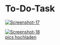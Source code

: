 # To-Do-Task
<a href='https://postimg.cc/7fnmWWP7' target='_blank'><img src='https://i.postimg.cc/tCLw7KLr/Screenshot-17.jpg' border='0' alt='Screenshot-17'/></a>

<a href='https://postimg.cc/06FfSgZg' target='_blank'><img src='https://i.postimg.cc/DZyYtnXz/Screenshot-18.jpg' border='0' alt='Screenshot-18'/></a><br /><a href='https://postimages.org/de/'>pics hochladen</a><br />
